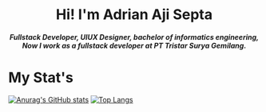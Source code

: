 <h1 align="center">Hi! I'm Adrian Aji Septa</h1> 
<h5 align="center">Fullstack Developer, UIUX Designer, bachelor of informatics engineering, Now I work as a fullstack developer at PT Tristar Surya Gemilang.</h5>


<h1>My Stat's</h1>

[![Anurag's GitHub stats](https://github-readme-stats.vercel.app/api?username=rianmz-genz)](https://github.com/anuraghazra/github-readme-stats)
[![Top Langs](https://github-readme-stats.vercel.app/api/top-langs/?username=rianmz-genz&layout=compact)](https://github.com/anuraghazra/github-readme-stats)

